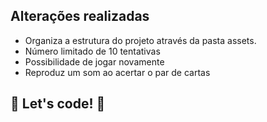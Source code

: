 ## Alterações realizadas
* Organiza a estrutura do projeto através da pasta assets.
* Número limitado de 10 tentativas
* Possibilidade de jogar novamente
* Reproduz um som ao acertar o par de cartas
## 🚀 Let's code! 🚀
